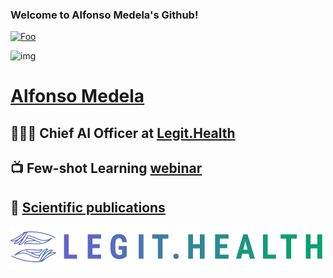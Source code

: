 ### Welcome to Alfonso Medela's Github!

<!--
**alfonmedela/alfonmedela** is a ✨ _special_ ✨ repository because its `README.md` (this file) appears on your GitHub profile.

Here are some ideas to get you started:

- 🔭 I’m currently working on ...
- 🌱 I’m currently learning ...
- 👯 I’m looking to collaborate on ...
- 🤔 I’m looking for help with ...
- 💬 Ask me about ...
- 📫 How to reach me: ...
- 😄 Pronouns: ...
- ⚡ Fun fact: ...
-->

[![Foo](https://alfonsomedela.com/wp-content/uploads/2022/04/MG_1233-scaled.jpg?id=2969)](https://www.youtube.com/watch?v=C2rTyASeaYg&t=9s)

![img](https://alfonsomedela.com/wp-content/uploads/2022/04/MG_1233-scaled.jpg?id=2969)

# [Alfonso Medela](https://alfonsomedela.com/)
## 👨🏽‍💻 Chief AI Officer at [Legit.Health](https://legit.health/)
## 📺 Few-shot Learning [webinar](https://www.youtube.com/watch?v=WsUU6BNanfY&list=PLZl2Y4CljnAwnXV4iXbRmMiBBUZn72e6N&index=3)
## 📄 [Scientific publications](https://scholar.google.com/citations?user=3zx75AUAAAAJ&hl=en)

<img src="LegitHealth-logo.png" width="500" height="70" />
